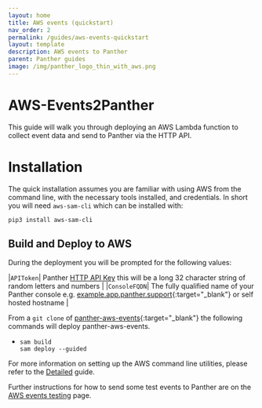 ```yaml
---
layout: home
title: AWS events (quickstart)
nav_order: 2
permalink: /guides/aws-events-quickstart
layout: template
description: AWS events to Panther
parent: Panther guides
image: /img/panther_logo_thin_with_aws.png
---
```


# AWS-Events2Panther

This guide will walk you through deploying an AWS Lambda function to collect event data and send to Panther via the HTTP API.


# Installation

The quick installation assumes you are familiar with using AWS from the command line, with the necessary tools installed, and credentials.  In short you will need `aws-sam-cli` which can be installed with:

```console
pip3 install aws-sam-cli
```


## Build and Deploy to AWS

During the deployment you will be prompted for the following values:

|`APIToken`| Panther [HTTP API Key](../panther/../../panther/admin/index.md#ap-keys) this will be a long 32 character string of random letters and numbers |
|`ConsoleFQDN`| The fully qualified name of your Panther console e.g. [example.app.panther.support](https://app.panther.support){:target="_blank"} or self hosted hostname |


From a `git clone` of [panther-aws-events](https://github.com/OpenAnswers/panther-aws-events){:target="_blank"} the following commands will deploy panther-aws-events.

* ```console
  sam build
  sam deploy --guided
  ```

For more information on setting up the AWS command line utilities, please refer to the [Detailed](./in-detail.md) guide.

Further instructions for how to send some test events to Panther are on the [AWS events testing](./testing.md) page.
